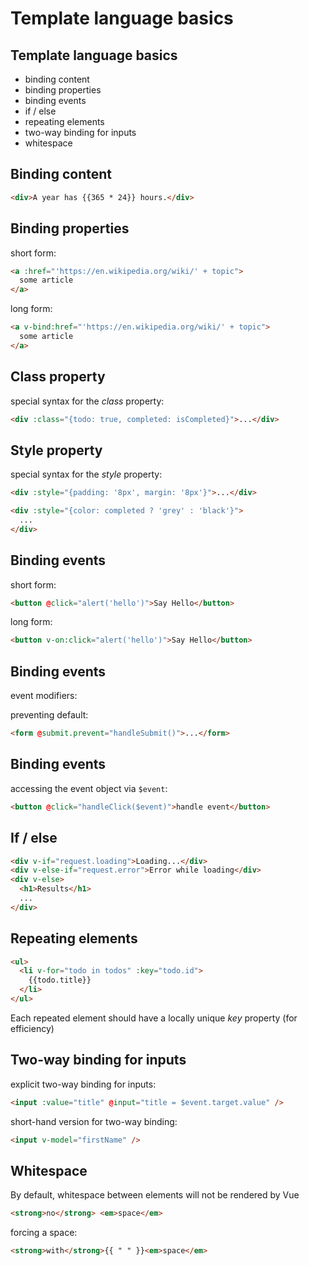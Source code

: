 # Template language basics

## Template language basics

- binding content
- binding properties
- binding events
- if / else
- repeating elements
- two-way binding for inputs
- whitespace

## Binding content

```html
<div>A year has {{365 * 24}} hours.</div>
```

## Binding properties

short form:

```html
<a :href="'https://en.wikipedia.org/wiki/' + topic">
  some article
</a>
```

long form:

```html
<a v-bind:href="'https://en.wikipedia.org/wiki/' + topic">
  some article
</a>
```

## Class property

special syntax for the _class_ property:

```html
<div :class="{todo: true, completed: isCompleted}">...</div>
```

## Style property

special syntax for the _style_ property:

```html
<div :style="{padding: '8px', margin: '8px'}">...</div>
```

```html
<div :style="{color: completed ? 'grey' : 'black'}">
  ...
</div>
```

## Binding events

short form:

```html
<button @click="alert('hello')">Say Hello</button>
```

long form:

```html
<button v-on:click="alert('hello')">Say Hello</button>
```

## Binding events

event modifiers:

preventing default:

```html
<form @submit.prevent="handleSubmit()">...</form>
```

## Binding events

accessing the event object via `$event`:

```html
<button @click="handleClick($event)">handle event</button>
```

## If / else

```html
<div v-if="request.loading">Loading...</div>
<div v-else-if="request.error">Error while loading</div>
<div v-else>
  <h1>Results</h1>
  ...
</div>
```

## Repeating elements

```html
<ul>
  <li v-for="todo in todos" :key="todo.id">
    {{todo.title}}
  </li>
</ul>
```

Each repeated element should have a locally unique _key_ property (for efficiency)

## Two-way binding for inputs

explicit two-way binding for inputs:

```html
<input :value="title" @input="title = $event.target.value" />
```

short-hand version for two-way binding:

```html
<input v-model="firstName" />
```

## Whitespace

By default, whitespace between elements will not be rendered by Vue

```html
<strong>no</strong> <em>space</em>
```

forcing a space:

```html
<strong>with</strong>{{ " " }}<em>space</em>
```
